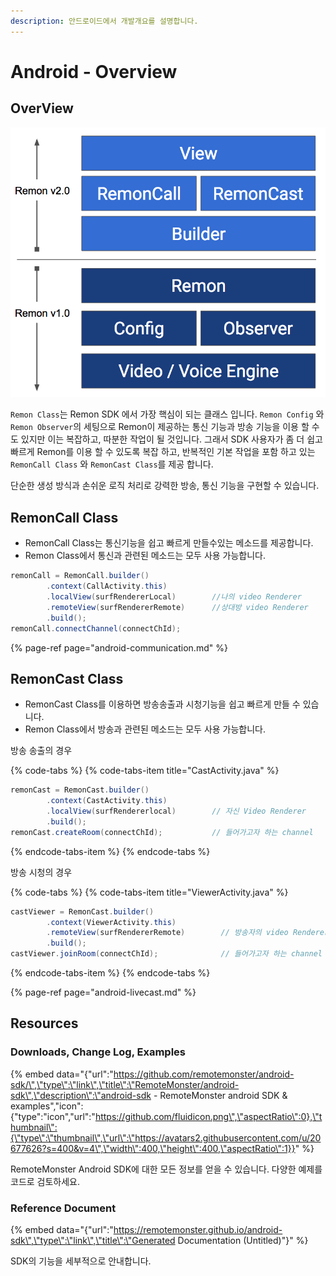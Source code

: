 ```yaml
---
description: 안드로이드에서 개발개요를 설명합니다.
---
```


# Android - Overview

## OverView

![](../.gitbook/assets/image%20%281%29.png)

`Remon Class`는 Remon SDK 에서 가장 핵심이 되는 클래스 입니다. `Remon Config` 와 `Remon Observer`의 세팅으로 Remon이 제공하는 통신 기능과 방송 기능을 이용 할 수도 있지만 이는 복잡하고, 따분한 작업이 될 것입니다. 그래서 SDK 사용자가 좀 더 쉽고 빠르게 Remon를 이용 할 수 있도록 복잡 하고, 반복적인 기본 작업을 포함 하고 있는 `RemonCall Class` 와 `RemonCast Class`를 제공 합니다. 

단순한 생성 방식과 손쉬운 로직 처리로 강력한 방송, 통신 기능을 구현할 수 있습니다.

## RemonCall Class

* RemonCall Class는 통신기능을 쉽고 빠르게 만들수있는 메소드를 제공합니다.
* Remon Class에서 통신과 관련된 메소드는 모두 사용 가능합니다.

```java
remonCall = RemonCall.builder()
        .context(CallActivity.this)        
        .localView(surfRendererLocal)        //나의 video Renderer
        .remoteView(surfRendererRemote)      //상대방 video Renderer
        .build();
remonCall.connectChannel(connectChId);
```

{% page-ref page="android-communication.md" %}

## RemonCast Class

* RemonCast Class를 이용하면 방송송출과 시청기능을 쉽고 빠르게 만들 수 있습니다.
* Remon Class에서 방송과 관련된 메소드는 모두 사용 가능합니다.

방송 송출의 경우

{% code-tabs %}
{% code-tabs-item title="CastActivity.java" %}
```java
remonCast = RemonCast.builder()
        .context(CastActivity.this)
        .localView(surfRendererlocal)        // 자신 Video Renderer
        .build();
remonCast.createRoom(connectChId);           // 들어가고자 하는 channel
```
{% endcode-tabs-item %}
{% endcode-tabs %}

방송 시청의 경우

{% code-tabs %}
{% code-tabs-item title="ViewerActivity.java" %}
```java
castViewer = RemonCast.builder()
        .context(ViewerActivity.this)
        .remoteView(surfRendererRemote)        // 방송자의 video Renderer
        .build();
castViewer.joinRoom(connectChId);              // 들어가고자 하는 channel
```
{% endcode-tabs-item %}
{% endcode-tabs %}

{% page-ref page="android-livecast.md" %}

## Resources

### Downloads, Change Log, Examples

{% embed data="{\"url\":\"https://github.com/remotemonster/android-sdk/\",\"type\":\"link\",\"title\":\"RemoteMonster/android-sdk\",\"description\":\"android-sdk - RemoteMonster android SDK & examples\",\"icon\":{\"type\":\"icon\",\"url\":\"https://github.com/fluidicon.png\",\"aspectRatio\":0},\"thumbnail\":{\"type\":\"thumbnail\",\"url\":\"https://avatars2.githubusercontent.com/u/20677626?s=400&v=4\",\"width\":400,\"height\":400,\"aspectRatio\":1}}" %}

RemoteMonster Android SDK에 대한 모든 정보를 얻을 수 있습니다. 다양한 예제를 코드로 검토하세요.

### Reference Document

{% embed data="{\"url\":\"https://remotemonster.github.io/android-sdk\",\"type\":\"link\",\"title\":\"Generated Documentation \(Untitled\)\"}" %}

SDK의 기능을 세부적으로 안내합니다.

